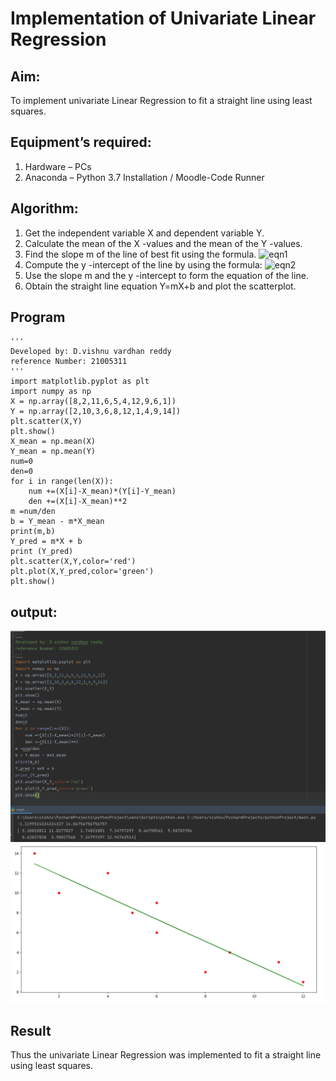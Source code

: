 # Implementation of Univariate Linear Regression
## Aim:
To implement univariate Linear Regression to fit a straight line using least squares.
## Equipment’s required:
1.	Hardware – PCs
2.	Anaconda – Python 3.7 Installation / Moodle-Code Runner
## Algorithm:
1.	Get the independent variable X and dependent variable Y.
2.	Calculate the mean of the X -values and the mean of the Y -values.
3.	Find the slope m of the line of best fit using the formula.
 ![eqn1](./eq1.jpg)
4.	Compute the y -intercept of the line by using the formula:
![eqn2](./eq2.jpg)  
5.	Use the slope m and the y -intercept to form the equation of the line.
6.	Obtain the straight line equation Y=mX+b and plot the scatterplot.
## Program
```
'''
Developed by: D.vishnu vardhan reddy
reference Number: 21005311
'''
import matplotlib.pyplot as plt
import numpy as np
X = np.array([8,2,11,6,5,4,12,9,6,1])
Y = np.array([2,10,3,6,8,12,1,4,9,14])
plt.scatter(X,Y)
plt.show()
X_mean = np.mean(X)
Y_mean = np.mean(Y)
num=0
den=0
for i in range(len(X)):
    num +=(X[i]-X_mean)*(Y[i]-Y_mean)
    den +=(X[i]-X_mean)**2
m =num/den
b = Y_mean - m*X_mean
print(m,b)
Y_pred = m*X + b
print (Y_pred)
plt.scatter(X,Y,color='red')
plt.plot(X,Y_pred,color='green')
plt.show()

```
## output:
![output](./linear1.jpg)
![output](./linear2.jpg)
## Result
Thus the univariate Linear Regression was implemented to fit a straight line using least squares.

